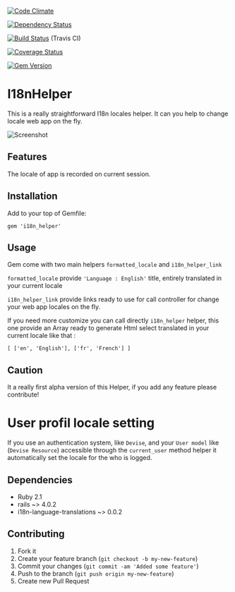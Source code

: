 [![Code Climate](https://codeclimate.com/github/joel/i18n_helper.png)](https://codeclimate.com/github/joel/i18n_helper)

[![Dependency Status](https://gemnasium.com/joel/i18n_helper.png)](https://gemnasium.com/joel/i18n_helper)

[![Build Status](https://travis-ci.org/joel/i18n_helper.png?branch=master)](https://travis-ci.org/joel/i18n_helper) (Travis CI)

[![Coverage Status](https://coveralls.io/repos/joel/i18n_helper/badge.png?branch=master)](https://coveralls.io/r/joel/i18n_helper)

[![Gem Version](https://badge.fury.io/rb/i18n_helper.png)](http://badge.fury.io/rb/i18n_helper)

# I18nHelper

This is a really straightforward I18n locales helper. It can you help to change locale web app on the fly.

![Screenshot](https://f.cloud.github.com/assets/5789/1832468/0ad6491c-73b6-11e3-8f14-3358168ed5ff.png)

## Features

The locale of app is recorded on current session.

## Installation

Add to your top of Gemfile:

	gem 'i18n_helper'

## Usage

Gem come with two main helpers ```formatted_locale``` and ```i18n_helper_link```

```formatted_locale``` provide ``` 'Language : English' ``` title, entirely translated in your current locale

```i18n_helper_link``` provide links ready to use for call controller for change your web app locales on the fly.

If you need more customize you can call directly ```i18n_helper``` helper, this one provide an Array ready to generate Html select translated in your current locale like that :

	[ ['en', 'English'], ['fr', 'French'] ]

## Caution

It a really first alpha version of this Helper, if you add any feature please contribute!

# User profil locale setting

If you use an authentication system, like ```Devise```, and your ```User model``` like (```Devise Resource```) accessible through the ```current_user``` method helper it automatically set the locale for the who is logged.

## Dependencies

* Ruby 2.1
* rails ~> 4.0.2
* i18n-language-translations ~> 0.0.2

## Contributing

1. Fork it
2. Create your feature branch (`git checkout -b my-new-feature`)
3. Commit your changes (`git commit -am 'Added some feature'`)
4. Push to the branch (`git push origin my-new-feature`)
5. Create new Pull Request
